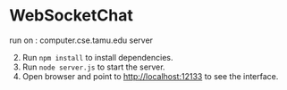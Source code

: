 WebSocketChat
=============

run on : computer.cse.tamu.edu server 


2. Run ```npm install``` to install dependencies.
3. Run ```node server.js``` to start the server.
4. Open browser and point to [http://localhost:12133](http://localhost:12133) to see the interface.
